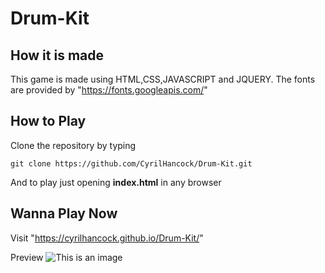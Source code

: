 # Drum-Kit
## How it is made
  This game is made using HTML,CSS,JAVASCRIPT and JQUERY.
 The fonts are provided by "https://fonts.googleapis.com/"
## How to Play

Clone the repository by typing
```
git clone https://github.com/CyrilHancock/Drum-Kit.git
```
And to play just opening **index.html** in any browser
## Wanna Play Now
Visit "https://cyrilhancock.github.io/Drum-Kit/"

Preview
![This is an image](/images/DicePreview.png)
